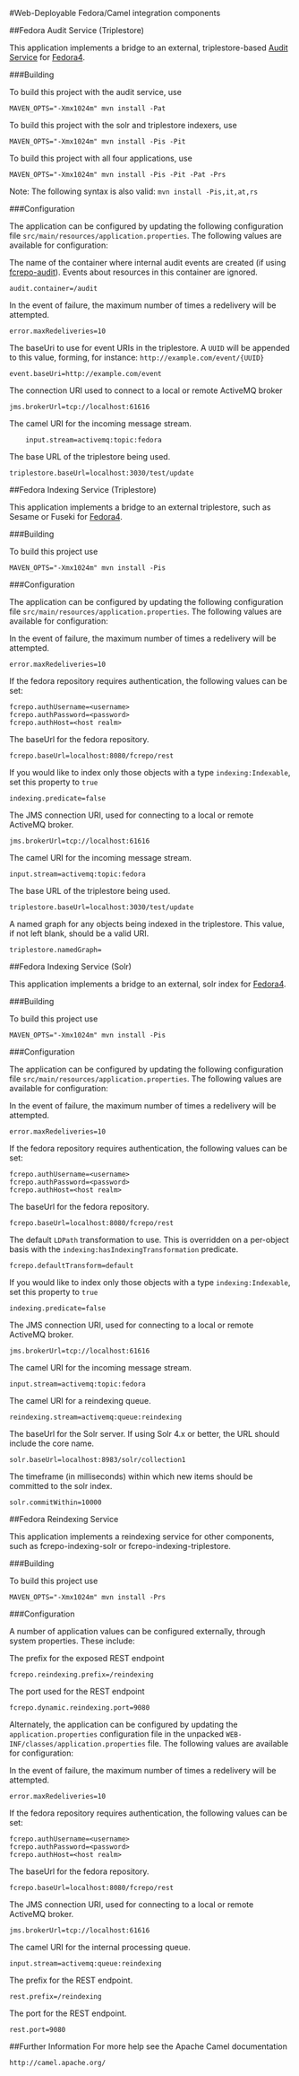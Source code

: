 #Web-Deployable Fedora/Camel integration components

##Fedora Audit Service (Triplestore)

This application implements a bridge to an external, triplestore-based
[Audit Service](https://wiki.duraspace.org/display/FF/Design+-+Audit+Service)
for [Fedora4](http://fcrepo.org).

###Building

To build this project with the audit service, use

    MAVEN_OPTS="-Xmx1024m" mvn install -Pat

To build this project with the solr and triplestore indexers, use

    MAVEN_OPTS="-Xmx1024m" mvn install -Pis -Pit

To build this project with all four applications, use

    MAVEN_OPTS="-Xmx1024m" mvn install -Pis -Pit -Pat -Prs

Note: The following syntax is also valid: `mvn install -Pis,it,at,rs`

###Configuration

The application can be configured by updating the following configuration
file `src/main/resources/application.properties`. The following values
are available for configuration:

The name of the container where internal audit events are created (if using
[fcrepo-audit](http://github.com/fcrepo4-labs/fcrepo-audit)).  Events about
resources in this container are ignored.

    audit.container=/audit

In the event of failure, the maximum number of times a redelivery will be attempted.

    error.maxRedeliveries=10

The baseUri to use for event URIs in the triplestore. A `UUID` will be appended
to this value, forming, for instance: `http://example.com/event/{UUID}`

    event.baseUri=http://example.com/event

The connection URI used to connect to a local or remote ActiveMQ broker

    jms.brokerUrl=tcp://localhost:61616

The camel URI for the incoming message stream.

        input.stream=activemq:topic:fedora

The base URL of the triplestore being used.

    triplestore.baseUrl=localhost:3030/test/update

##Fedora Indexing Service (Triplestore)

This application implements a bridge to an external triplestore,
such as Sesame or Fuseki
for [Fedora4](http://fcrepo.org).

###Building

To build this project use

    MAVEN_OPTS="-Xmx1024m" mvn install -Pis

###Configuration

The application can be configured by updating the following configuration
file `src/main/resources/application.properties`. The following values
are available for configuration:

In the event of failure, the maximum number of times a redelivery will be attempted.

    error.maxRedeliveries=10

If the fedora repository requires authentication, the following values
can be set:

    fcrepo.authUsername=<username>
    fcrepo.authPassword=<password>
    fcrepo.authHost=<host realm>

The baseUrl for the fedora repository.

    fcrepo.baseUrl=localhost:8080/fcrepo/rest

If you would like to index only those objects with a type `indexing:Indexable`,
set this property to `true`

    indexing.predicate=false

The JMS connection URI, used for connecting to a local or remote ActiveMQ broker.

    jms.brokerUrl=tcp://localhost:61616

The camel URI for the incoming message stream.

    input.stream=activemq:topic:fedora

The base URL of the triplestore being used.

    triplestore.baseUrl=localhost:3030/test/update

A named graph for any objects being indexed in the triplestore. This value, if
not left blank, should be a valid URI.

    triplestore.namedGraph=

##Fedora Indexing Service (Solr)

This application implements a bridge to an external, solr index
for [Fedora4](http://fcrepo.org).

###Building

To build this project use

    MAVEN_OPTS="-Xmx1024m" mvn install -Pis

###Configuration

The application can be configured by updating the following configuration
file `src/main/resources/application.properties`. The following values
are available for configuration:

In the event of failure, the maximum number of times a redelivery will be attempted.

    error.maxRedeliveries=10

If the fedora repository requires authentication, the following values
can be set:

    fcrepo.authUsername=<username>
    fcrepo.authPassword=<password>
    fcrepo.authHost=<host realm>

The baseUrl for the fedora repository.

    fcrepo.baseUrl=localhost:8080/fcrepo/rest

The default `LDPath` transformation to use. This is overridden on a per-object
basis with the `indexing:hasIndexingTransformation` predicate.

    fcrepo.defaultTransform=default

If you would like to index only those objects with a type `indexing:Indexable`,
set this property to `true`

    indexing.predicate=false

The JMS connection URI, used for connecting to a local or remote ActiveMQ broker.

    jms.brokerUrl=tcp://localhost:61616

The camel URI for the incoming message stream.

    input.stream=activemq:topic:fedora

The camel URI for a reindexing queue.

    reindexing.stream=activemq:queue:reindexing

The baseUrl for the Solr server. If using Solr 4.x or better, the URL should include
the core name.

    solr.baseUrl=localhost:8983/solr/collection1

The timeframe (in milliseconds) within which new items should be committed to the solr index.

    solr.commitWithin=10000

##Fedora Reindexing Service

This application implements a reindexing service for other components,
such as fcrepo-indexing-solr or fcrepo-indexing-triplestore.

###Building

To build this project use

    MAVEN_OPTS="-Xmx1024m" mvn install -Prs

###Configuration

A number of application values can be configured externally, through
system properties. These include:

The prefix for the exposed REST endpoint

    fcrepo.reindexing.prefix=/reindexing

The port used for the REST endpoint

    fcrepo.dynamic.reindexing.port=9080

Alternately, the application can be configured by updating the `application.properties`
configuration file in the unpacked `WEB-INF/classes/application.properties` file.
The following values are available for configuration:

In the event of failure, the maximum number of times a redelivery will be attempted.

    error.maxRedeliveries=10

If the fedora repository requires authentication, the following values
can be set:

    fcrepo.authUsername=<username>
    fcrepo.authPassword=<password>
    fcrepo.authHost=<host realm>

The baseUrl for the fedora repository.

    fcrepo.baseUrl=localhost:8080/fcrepo/rest

The JMS connection URI, used for connecting to a local or remote ActiveMQ broker.

    jms.brokerUrl=tcp://localhost:61616

The camel URI for the internal processing queue.

    input.stream=activemq:queue:reindexing

The prefix for the REST endpoint.

    rest.prefix=/reindexing

The port for the REST endpoint.

    rest.port=9080

##Further Information
For more help see the Apache Camel documentation

    http://camel.apache.org/

